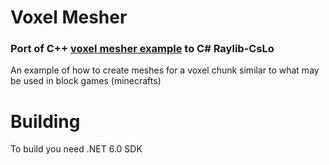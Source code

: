 # Voxel Mesher
### Port of C++ [voxel mesher example](https://github.com/raylib-extras/examples-cpp/tree/main/voxel_mesher) to C# Raylib-CsLo

An example of how to create meshes for a voxel chunk similar to what may be used in block games (minecrafts)

# Building
To build you need .NET 6.0 SDK
